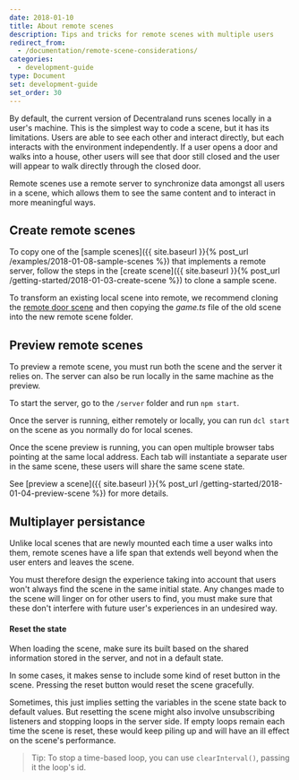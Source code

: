 ```yaml
---
date: 2018-01-10
title: About remote scenes
description: Tips and tricks for remote scenes with multiple users
redirect_from:
  - /documentation/remote-scene-considerations/
categories:
  - development-guide
type: Document
set: development-guide
set_order: 30
---
```


By default, the current version of Decentraland runs scenes locally in a user's machine. This is the simplest way to code a scene, but it has its limitations. Users are able to see each other and interact directly, but each interacts with the environment independently. If a user opens a door and walks into a house, other users will see that door still closed and the user will appear to walk directly through the closed door.

Remote scenes use a remote server to synchronize data amongst all users in a scene, which allows them to see the same content and to interact in more meaningful ways.

## Create remote scenes

To copy one of the [sample scenes]({{ site.baseurl }}{% post_url /examples/2018-01-08-sample-scenes %}) that implements a remote server, follow the steps in the [create scene]({{ site.baseurl }}{% post_url /getting-started/2018-01-03-create-scene %}) to clone a sample scene.

To transform an existing local scene into remote, we recommend cloning the [remote door scene]() and then copying the _game.ts_ file of the old scene into the new remote scene folder.

## Preview remote scenes

To preview a remote scene, you must run both the scene and the server it relies on. The server can also be run locally in the same machine as the preview.

To start the server, go to the `/server` folder and run `npm start`.

Once the server is running, either remotely or locally, you can run `dcl start` on the scene as you normally do for local scenes.

Once the scene preview is running, you can open multiple browser tabs pointing at the same local address. Each tab will instantiate a separate user in the same scene, these users will share the same scene state.

See [preview a scene]({{ site.baseurl }}{% post_url /getting-started/2018-01-04-preview-scene %}) for more details.

## Multiplayer persistance

Unlike local scenes that are newly mounted each time a user walks into them, remote scenes have a life span that extends well beyond when the user enters and leaves the scene.

You must therefore design the experience taking into account that users won't always find the scene in the same initial state.
Any changes made to the scene will linger on for other users to find, you must make sure that these don't interfere with future user's experiences in an undesired way.

#### Reset the state

When loading the scene, make sure its built based on the shared information stored in the server, and not in a default state.

In some cases, it makes sense to include some kind of reset button in the scene. Pressing the reset button would reset the scene gracefully.

Sometimes, this just implies setting the variables in the scene state back to default values. But resetting the scene might also involve unsubscribing listeners and stopping loops in the server side. If empty loops remain each time the scene is reset, these would keep piling up and will have an ill effect on the scene's performance. 

> Tip: To stop a time-based loop, you can use `clearInterval()`, passing it the loop's id.
